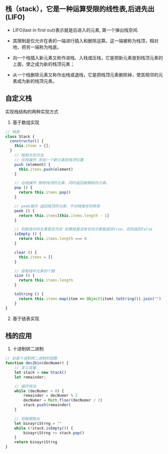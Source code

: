 ## 栈（stack），它是一种运算受限的线性表,后进先出(LIFO)

- LIFO(last in first out)表示就是后进入的元素, 第一个弹出栈空间.

- 其限制是仅允许在表的一端进行插入和删除运算。这一端被称为栈顶，相对地，把另一端称为栈底。

- 向一个栈插入新元素又称作进栈、入栈或压栈，它是把新元素放到栈顶元素的上面，使之成为新的栈顶元素；

- 从一个栈删除元素又称作出栈或退栈，它是把栈顶元素删除掉，使其相邻的元素成为新的栈顶元素。

## 自定义栈

实现栈结构的两种实现方式

1. 基于数组实现

```javaScript
// 栈类
class Stack {
  constructor() {
    this.items = [];
  }
    // 栈相关的方法
    // 压栈操作 添加一个新元素到栈顶位置
    push (element) {
      this.items.push(element)
    }

    // 出栈操作 移除栈顶的元素，同时返回被移除的元素。
    pop () {
      return this.items.pop()
    }

    // peek操作 返回栈顶的元素，不对栈做任何修改
    peek () {
      return this.items[this.items.length - 1]
    }

    // 判断栈中的元素是否为空 如果栈里没有任何元素就返回true，否则返回false
    isEmpty () {
      return this.items.length === 0
    }

    clear () {
      this.items = []
    }

    // 获取栈中元素的个数
    size () {
      return this.items.length
    }

    toString () {
      return this.items.map(item => Object(item).toString()).join("")
    }
}
```

2. 基于链表实现



## 栈的应用

1. 十进制转二进制

```javaScript
// 封装十进制转二进制的函数
function dec2bin(decNumer) {
    // 定义变量
    let stack = new Stack()
    let remainder;

    // 循环除法
    while (decNumer > 0) {
        remainder = decNumer % 2
        decNumer = Math.floor(decNumer / 2)
        stack.push(remainder)
    }

    // 将数据取出
    let binayriStrng = ""
    while (!stack.isEmpty()) {
        binayriStrng += stack.pop()
    }
    return binayriStrng
}
```
